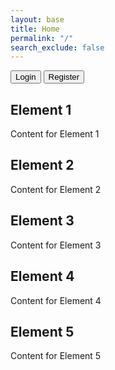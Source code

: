 ```yaml
---
layout: base
title: Home
permalink: "/"
search_exclude: false
---
```

<html lang="en">
    <a href="https://jplip.github.io/frontTri2/login/"><button class="btn">Login</button></a>
    <a href="https://jplip.github.io/frontTri2/Register/"><button class="btn">Register</button></a>
</html>

<div class="top-container">
        <div class="element">
            <h2>Element 1</h2>
            <p>Content for Element 1</p>
        </div>
        <div class="element">
            <h2>Element 2</h2>
            <p>Content for Element 2</p>
        </div>
    </div>
    <div class="bottom-container">
        <div class="element">
            <h2>Element 3</h2>
            <p>Content for Element 3</p>
        </div>
    <div class="element">
            <h2>Element 4</h2>
            <p>Content for Element 4</p>
        </div>
    <div class="element">
            <h2>Element 5</h2>
            <p>Content for Element 5</p>
        </div>
    </div>
